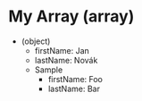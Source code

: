 # My Array (array)

- (object)
  - firstName: Jan
  - lastName: Novák
  - Sample
      - firstName: Foo
      - lastName: Bar
